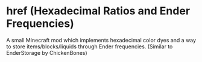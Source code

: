 href (Hexadecimal Ratios and Ender Frequencies)
====

A small Minecraft mod which implements hexadecimal color dyes and a way to store items/blocks/liquids through Ender frequencies. (Similar to EnderStorage by ChickenBones)

